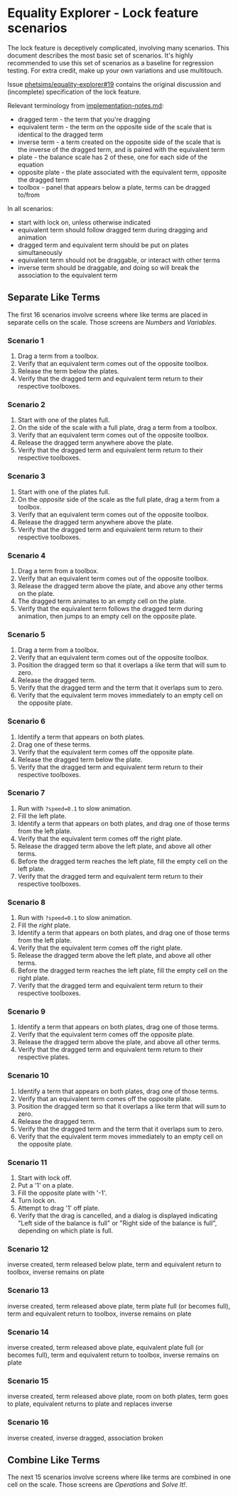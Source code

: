 # Equality Explorer - Lock feature scenarios

The lock feature is deceptively complicated, involving many scenarios.  This document describes the most basic set of scenarios.  It's highly recommended to use this set of scenarios as a baseline for regression testing.  For extra credit, make up your own variations and use multitouch.  

Issue [phetsims/equality-explorer#19](https://github.com/phetsims/equality-explorer/issues/19) contains the original discussion and (incomplete) specification of the lock feature.

Relevant terminology from [implementation-notes.md](https://github.com/phetsims/equality-explorer/blob/master/doc/implementation-notes.md#terminology):

* dragged term - the term that you're dragging
* equivalent term - the term on the opposite side of the scale that is identical to the dragged term
* inverse term - a term created on the opposite side of the scale that is the inverse of the dragged term, and is paired with the equivalent term
* plate - the balance scale has 2 of these, one for each side of the equation
* opposite plate - the plate associated with the equivalent term, opposite the dragged term
* toolbox - panel that appears below a plate, terms can be dragged to/from

In all scenarios:

* start with lock on, unless otherwise indicated
* equivalent term should follow dragged term during dragging and animation
* dragged term and equivalent term should be put on plates simultaneously
* equivalent term should not be draggable, or interact with other terms
* inverse term should be draggable, and doing so will break the association to the equivalent term

## Separate Like Terms

The first 16 scenarios involve screens where like terms are placed in separate cells on the scale.  Those screens are _Numbers_ and _Variables_.

### Scenario 1

1. Drag a term from a toolbox.
2. Verify that an equivalent term comes out of the opposite toolbox.
3. Release the term below the plates.
4. Verify that the dragged term and equivalent term return to their respective toolboxes.

### Scenario 2

1. Start with one of the plates full.
1. On the side of the scale with a full plate, drag a term from a toolbox.
2. Verify that an equivalent term comes out of the opposite toolbox.
3. Release the dragged term anywhere above the plate.
4. Verify that the dragged term and equivalent term return to their respective toolboxes.

### Scenario 3

1. Start with one of the plates full.
1. On the _opposite_ side of the scale as the full plate, drag a term from a toolbox.
2. Verify that an equivalent term comes out of the opposite toolbox.
3. Release the dragged term anywhere above the plate.
4. Verify that the dragged term and equivalent term return to their respective toolboxes.

### Scenario 4

1. Drag a term from a toolbox.
2. Verify that an equivalent term comes out of the opposite toolbox.
3. Release the dragged term above the plate, and above any other terms on the plate.
4. The dragged term animates to an empty cell on the plate.
5. Verify that the equivalent term follows the dragged term during animation, then jumps to an empty cell on the opposite plate.

### Scenario 5

1. Drag a term from a toolbox.
2. Verify that an equivalent term comes out of the opposite toolbox.
3. Position the dragged term so that it overlaps a like term that will sum to zero.
4. Release the dragged term.
5. Verify that the dragged term and the term that it overlaps sum to zero. 
6. Verify that the equivalent term moves immediately to an empty cell on the opposite plate.

### Scenario 6

1. Identify a term that appears on both plates.
2. Drag one of these terms.
3. Verify that the equivalent term comes off the opposite plate.
4. Release the dragged term below the plate.
5. Verify that the dragged term and equivalent term return to their respective toolboxes.

### Scenario 7

1. Run with `?speed=0.1` to slow animation.
2. Fill the left plate. 
3. Identify a term that appears on both plates, and drag one of those terms from the left plate.
4. Verify that the equivalent term comes off the right plate.
5. Release the dragged term above the left plate, and above all other terms.
6. Before the dragged term reaches the left plate, fill the empty cell on the left plate.
6. Verify that the dragged term and equivalent term return to their respective toolboxes.

### Scenario 8

1. Run with `?speed=0.1` to slow animation.
2. Fill the _right_ plate. 
3. Identify a term that appears on both plates, and drag one of those terms from the left plate.
4. Verify that the equivalent term comes off the right plate.
5. Release the dragged term above the left plate, and above all other terms.
6. Before the dragged term reaches the left plate, fill the empty cell on the right plate.
6. Verify that the dragged term and equivalent term return to their respective toolboxes.

### Scenario 9

1. Identify a term that appears on both plates, drag one of those terms.
2. Verify that the equivalent term comes off the opposite plate.
3. Release the dragged term above the plate, and above all other terms.
4. Verify that the dragged term and equivalent term return to their respective plates.

### Scenario 10

1. Identify a term that appears on both plates, drag one of those terms. 
2. Verify that an equivalent term comes off the opposite plate.
3. Position the dragged term so that it overlaps a like term that will sum to zero.
4. Release the dragged term.
5. Verify that the dragged term and the term that it overlaps sum to zero. 
6. Verify that the equivalent term moves immediately to an empty cell on the opposite plate.

### Scenario 11

1. Start with lock off.
2. Put a '1' on a plate.
3. Fill the opposite plate with '-1'.
4. Turn lock on.
5. Attempt to drag '1' off plate.
6. Verify that the drag is cancelled, and a dialog is displayed indicating "Left side of the balance is full" or "Right side of the balance is full", depending on which plate is full.

### Scenario 12

inverse created, term released below plate, term and equivalent return to toolbox, inverse remains on plate

### Scenario 13

inverse created, term released above plate, term plate full (or becomes full), term and equivalent return to toolbox, inverse remains on plate

### Scenario 14

inverse created, term released above plate, equivalent plate full (or becomes full), term and equivalent return to toolbox, inverse remains on plate

### Scenario 15

inverse created, term released above plate, room on both plates, term goes to plate, equivalent returns to plate and replaces inverse

### Scenario 16

inverse created, inverse dragged, association broken

## Combine Like Terms

The next 15 scenarios involve screens where like terms are combined in one cell on the scale.  Those screens are _Operations_ and _Solve It!_.
